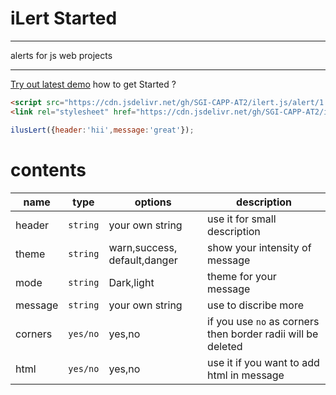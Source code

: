 # iLert Started
***
alerts for js web projects
***
[Try out latest demo](https://SGI-CAPP-AT2.github.io/ilert.js/alert/1.0/demo.html)
how to get Started ?
```html
<script src="https://cdn.jsdelivr.net/gh/SGI-CAPP-AT2/ilert.js/alert/1.0/app.js"></script>
<link rel="stylesheet" href="https://cdn.jsdelivr.net/gh/SGI-CAPP-AT2/ilert.js/alert/1.0/style.css">
```
```javascript
ilusLert({header:'hii',message:'great'});
```
# contents
|name|type|options|description|
|----|---|---|---|
|header|`string`| your own string|use it for small description|
|theme|`string`|warn,success, default,danger|show your intensity of message|
|mode|`string`|Dark,light|theme for your message|
|message|`string`|your own string|use to discribe more|
|corners|`yes/no`|yes,no|if you use `no` as corners then border radii will be deleted|
|html|`yes/no`|yes,no|use it if you want to add html in message|
